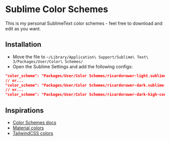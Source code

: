 # Sublime Color Schemes
This is my personal SublimeText color schemes - feel free to download and edit as you want.

## Installation
- Move the file to `~/Library/Application\ Support/Sublime\ Text\ 3/Packages/User/Color\ Schemes/`
- Open the Sublime Settings and add the following configs:
```json
"color_scheme": "Packages/User/Color Schemes/ricardoruwer-light.sublime-color-scheme",
// or...
"color_scheme": "Packages/User/Color Schemes/ricardoruwer-dark.sublime-color-scheme",
// or...
"color_scheme": "Packages/User/Color Schemes/ricardoruwer-dark-high-contrast.sublime-color-scheme",
```

## Inspirations
- [Color Schemes docs](http://www.sublimetext.com/docs/3/color_schemes.html)
- [Material colors](https://material.io/resources/color)
- [TailwindCSS colors](https://tailwindcss.com/docs/customizing-colors/#default-color-palette)
